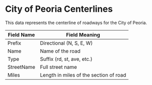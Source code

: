 City of Peoria Centerlines
=============

This data represents the centerline of roadways for the City of Peoria.

| Field Name | Field Meaning                          |
|------------|----------------------------------------|
| Prefix     | Directional (N, S, E, W)               |
| Name       | Name of the road                       |
| Type       | Suffix (rd, st, ave, etc.)             |
| StreetName | Full street name                       |
| Miles      | Length in miles of the section of road |